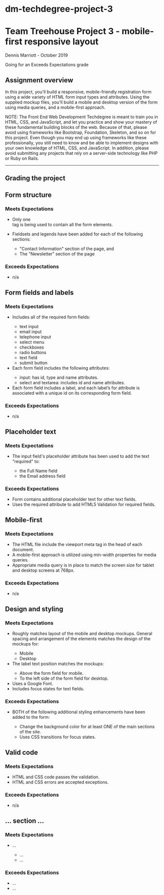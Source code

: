 # dm-techdegree-project-3
<h1>Team Treehouse Project 3 - mobile-first responsive layout</h1>
<a href="https://teamtreehouse.com/"></a>

<p>Dennis Marriott - October 2019</p>
<p>Going for an Exceeds Expectations grade</p>

<h2>Assignment overview</h2>

<p>In this project, you'll build a responsive, mobile-friendly registration form using a wide variety of HTML form input types and attributes. Using the supplied mockup files, you'll build a mobile and desktop version of the form using media queries, and a mobile-first approach.</p> 

<p>NOTE: The Front End Web Development Techdegree is meant to train you in HTML, CSS, and JavaScript, and let you practice and show your mastery of these fundamental building blocks of the web. Because of that, please avoid using frameworks like Bootstrap, Foundation, Skeleton, and so on for this project. Even though you may end up using frameworks like these professionally, you still need to know and be able to implement designs with your own knowledge of HTML, CSS, and JavaScript. In addition, please avoid submitting any projects that rely on a server-side technology like PHP or Ruby on Rails.</p>

<hr>

<h2>Grading the project</h2>

<h2>Form structure</h2>

<h3>Meets Expectations</h3>
    <ul>
        <li>Only one <form> tag is being used to contain all the form elements.</li>
        <li>Fieldsets and legends have been added for each of the following sections:</li>
        <ul>
            <li>"Contact Information" section of the page, and</li> 
            <li>The "Newsletter" section of the page</li>
        </ul>
    </ul>
        
<h3>Exceeds Expectations</h3>
    <ul>
        <li>n/a</li>
    </ul>

<h2>Form fields and labels</h2>

<h3>Meets Expectations</h3>
    <ul>
        <li>Includes all of the required form fields:</li>
        <ul>
            <li>text input</li>
            <li>email input</li>
            <li>telephone input</li>
            <li>select menu</li>
            <li>checkboxes</li>
            <li>radio buttons</li>
            <li>text field</li>
            <li>submit button</li>
        </ul>
        <li>Each form field includes the following attributes:</li>
        <ul>
            <li>input: has id, type and name attributes.</li>
            <li>select and textarea: includes id and name attributes.</li>
        </ul>
        <li>Each form field includes a label, and each label’s for attribute is associated with a unique id on its corresponding form field.</li>
    </ul>

<h3>Exceeds Expectations</h3>
    <ul>
        <li>n/a</li>
    </ul>

<h2>Placeholder text</h2>

<h3>Meets Expectations</h3>
    <ul>
        <li>The input field's placeholder attribute has been used to add the text "required" to:</li>
        <ul>
            <li>the Full Name field</li>
            <li>the Email address field</li>
        </ul>
    </ul>

<h3>Exceeds Expectations</h3>
    <ul>
        <li>Form contains additional placeholder text for other text fields.</li>
        <li>Uses the required attribute to add HTML5 Validation for required fields.</li>
    </ul>

<h2>Mobile-first</h2>

<h3>Meets Expectations</h3>
    <ul>
        <li>The HTML file include the viewport meta tag in the head of each document.</li>
        <li>A mobile-first approach is utilized using min-width properties for media queries.</li>
        <li>Appropriate media query is in place to match the screen size for tablet and desktop screens at 768px.</li>
    </ul>

<h3>Exceeds Expectations</h3>
    <ul>
        <li>n/a</li>
    </ul>

<h2>Design and styling</h2>

<h3>Meets Expectations</h3>
    <ul>
        <li>Roughly matches layout of the mobile and desktop mockups. General spacing and arrangement of the elements matches the design of the mockups for:</li>
        <ul>
            <li>Mobile</li>
            <li>Desktop</li>
        </ul>
        <li>The label text position matches the mockups:</li>
        <ul>
            <li>Above the form field for mobile.</li>
            <li>To the left side of the form field for desktop.</li>
        </ul>
        <li>Uses a Google Font.</li>
        <li>Includes focus states for text fields.</li>
    </ul>

<h3>Exceeds Expectations</h3>
    <ul>
        <li>BOTH of the following additional styling enhancements have been added to the form:</li>
        <ul>
            <li>Change the background color for at least ONE of the main sections of the site.</li>
            <li>Uses CSS transitions for focus states.</li>
        </ul>
    </ul>


<h2>Valid code</h2>

<h3>Meets Expectations</h3>
    <ul>
        <li>HTML and CSS code passes the validation.</li>
        <li>HTML and CSS errors are accepted exceptions.</li>
    </ul>

<h3>Exceeds Expectations</h3>
    <ul>
        <li>n/a</li>
    </ul>


<h2> ... section ... </h2>

<h3>Meets Expectations</h3>
    <ul>
        <li> ... </li>
        <ul>
            <li> ... </li>
            <li> ... </li>
        </ul>
    </ul>

<h3>Exceeds Expectations</h3>
    <ul>
        <li> ... </li>
        <li> ... </li>
    </ul>    